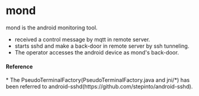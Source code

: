 mond
====

mond is the android monitoring tool.
* received a control message by mqtt in remote server.
* starts sshd and make a back-door in remote server by ssh tunneling.
* The operator accesses the android device as mond's back-door.

<h4>Reference</h4>
* The PseudoTerminalFactory(PseudoTerminalFactory.java and jni/*) has been referred to android-sshd(https://github.com/stepinto/android-sshd).



